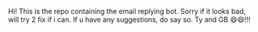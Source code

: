 Hi! This is the repo containing the email replying bot. Sorry if it looks bad, will try 2 fix if i can. If u have any suggestions, do say so.
Ty and GB 😄😄!!!
